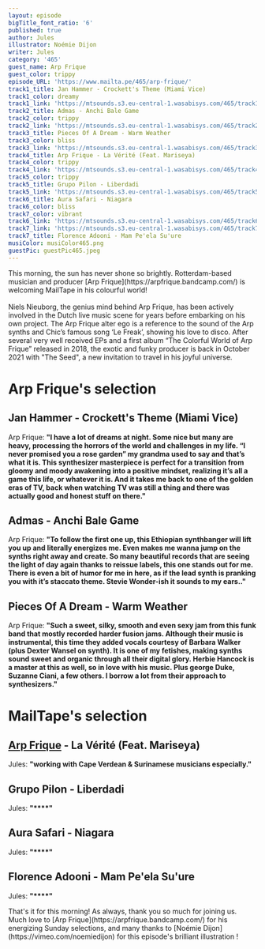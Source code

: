 ```yaml
---
layout: episode
bigTitle_font_ratio: '6'
published: true
author: Jules
illustrator: Noémie Dijon
writer: Jules
category: '465'
guest_name: Arp Frique
guest_color: trippy
episode_URL: 'https://www.mailta.pe/465/arp-frique/'
track1_title: Jan Hammer - Crockett's Theme (Miami Vice)
track1_color: dreamy
track1_link: 'https://mtsounds.s3.eu-central-1.wasabisys.com/465/track1.mp3'
track2_title: Admas - Anchi Bale Game
track2_color: trippy
track2_link: 'https://mtsounds.s3.eu-central-1.wasabisys.com/465/track2.mp3'
track3_title: Pieces Of A Dream - Warm Weather
track3_color: bliss
track3_link: 'https://mtsounds.s3.eu-central-1.wasabisys.com/465/track3.mp3'
track4_title: Arp Frique - La Vérité (Feat. Mariseya)
track4_color: trippy
track4_link: 'https://mtsounds.s3.eu-central-1.wasabisys.com/465/track4.mp3'
track5_color: trippy
track5_title: Grupo Pilon - Liberdadi
track5_link: 'https://mtsounds.s3.eu-central-1.wasabisys.com/465/track5.mp3'
track6_title: Aura Safari - Niagara
track6_color: bliss
track7_color: vibrant
track6_link: 'https://mtsounds.s3.eu-central-1.wasabisys.com/465/track6.mp3'
track7_link: 'https://mtsounds.s3.eu-central-1.wasabisys.com/465/track7.mp3'
track7_title: Florence Adooni - Mam Pe'ela Su'ure
musiColor: musiColor465.png
guestPic: guestPic465.jpeg
---
```

<p id="introduction"> This morning, the sun has never shone so brightly. Rotterdam-based musician and producer [Arp Frique](https://arpfrique.bandcamp.com/) is welcoming MailTape in his colourful world! 
<br><br>
Niels Nieuborg, the genius mind behind Arp Frique, has been actively involved in the Dutch live music scene for years before embarking on his own project. The Arp Frique alter ego is a reference to the sound of the Arp synths and Chic’s famous song ‘Le Freak’, showing his love to disco. After several very well received EPs and a first album “The Colorful World of Arp Frique” released in 2018, the exotic and funky producer is back in October 2021 with "The Seed", a new invitation to travel in his joyful universe.
</p>


# Arp Frique's selection

## Jan Hammer - Crockett's Theme (Miami Vice)
Arp Frique: **"**I have a lot of dreams at night. Some nice but many are heavy, processing the horrors of the world and challenges in my life. “I never promised you a rose garden” my grandma used to say and that’s what it is. This synthesizer masterpiece is perfect for a transition from gloomy and moody awakening into a positive mindset, realizing it’s all a game this life, or whatever it is. And it takes me back to one of the golden eras of TV, back when watching TV was still a thing and there was actually good and honest stuff on there.**"**

## Admas - Anchi Bale Game
Arp Frique: **"**To follow the first one up, this Ethiopian synthbanger will lift you up and literally energizes me. Even makes me wanna jump on the synths right away and create. So many beautiful records that are seeing the light of day again thanks to reissue labels, this one stands out for me. There is even a bit of humor for me in here, as if the lead synth is pranking you with it’s staccato theme. Stevie Wonder-ish it sounds to my ears..**"**

## Pieces Of A Dream - Warm Weather
Arp Frique: **"**Such a sweet, silky, smooth and even sexy jam from this funk band that mostly recorded harder fusion jams. Although their music is instrumental, this time they added vocals courtesy of Barbara Walker (plus Dexter Wansel on synth). It is one of my fetishes, making synths sound sweet and organic through all their digital glory. Herbie Hancock is a master at this as well, so in love with his music. Plus george Duke, Suzanne Ciani, a few others. I borrow a lot from their approach to synthesizers.**"**


# MailTape's selection

## [Arp Frique](https://arpfrique.bandcamp.com/) - La Vérité (Feat. Mariseya)
Jules: **"**working with Cape Verdean & Surinamese musicians especially.**"**

## Grupo Pilon - Liberdadi
Jules: **"****"**

## Aura Safari - Niagara
Jules: **"****"**

## Florence Adooni - Mam Pe'ela Su'ure
Jules: **"****"**


<p id="outroduction">That's it for this morning! As always, thank you so much for joining us. Much love to [Arp Frique](https://arpfrique.bandcamp.com/) for his energizing Sunday selections, and many thanks to [Noémie Dijon](https://vimeo.com/noemiedijon) for this episode's brilliant illustration !</p>
